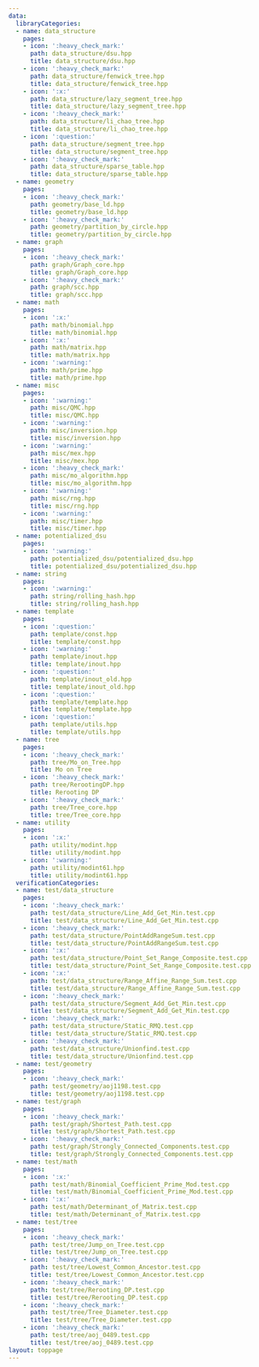 ```yaml
---
data:
  libraryCategories:
  - name: data_structure
    pages:
    - icon: ':heavy_check_mark:'
      path: data_structure/dsu.hpp
      title: data_structure/dsu.hpp
    - icon: ':heavy_check_mark:'
      path: data_structure/fenwick_tree.hpp
      title: data_structure/fenwick_tree.hpp
    - icon: ':x:'
      path: data_structure/lazy_segment_tree.hpp
      title: data_structure/lazy_segment_tree.hpp
    - icon: ':heavy_check_mark:'
      path: data_structure/li_chao_tree.hpp
      title: data_structure/li_chao_tree.hpp
    - icon: ':question:'
      path: data_structure/segment_tree.hpp
      title: data_structure/segment_tree.hpp
    - icon: ':heavy_check_mark:'
      path: data_structure/sparse_table.hpp
      title: data_structure/sparse_table.hpp
  - name: geometry
    pages:
    - icon: ':heavy_check_mark:'
      path: geometry/base_ld.hpp
      title: geometry/base_ld.hpp
    - icon: ':heavy_check_mark:'
      path: geometry/partition_by_circle.hpp
      title: geometry/partition_by_circle.hpp
  - name: graph
    pages:
    - icon: ':heavy_check_mark:'
      path: graph/Graph_core.hpp
      title: graph/Graph_core.hpp
    - icon: ':heavy_check_mark:'
      path: graph/scc.hpp
      title: graph/scc.hpp
  - name: math
    pages:
    - icon: ':x:'
      path: math/binomial.hpp
      title: math/binomial.hpp
    - icon: ':x:'
      path: math/matrix.hpp
      title: math/matrix.hpp
    - icon: ':warning:'
      path: math/prime.hpp
      title: math/prime.hpp
  - name: misc
    pages:
    - icon: ':warning:'
      path: misc/QMC.hpp
      title: misc/QMC.hpp
    - icon: ':warning:'
      path: misc/inversion.hpp
      title: misc/inversion.hpp
    - icon: ':warning:'
      path: misc/mex.hpp
      title: misc/mex.hpp
    - icon: ':heavy_check_mark:'
      path: misc/mo_algorithm.hpp
      title: misc/mo_algorithm.hpp
    - icon: ':warning:'
      path: misc/rng.hpp
      title: misc/rng.hpp
    - icon: ':warning:'
      path: misc/timer.hpp
      title: misc/timer.hpp
  - name: potentialized_dsu
    pages:
    - icon: ':warning:'
      path: potentialized_dsu/potentialized_dsu.hpp
      title: potentialized_dsu/potentialized_dsu.hpp
  - name: string
    pages:
    - icon: ':warning:'
      path: string/rolling_hash.hpp
      title: string/rolling_hash.hpp
  - name: template
    pages:
    - icon: ':question:'
      path: template/const.hpp
      title: template/const.hpp
    - icon: ':warning:'
      path: template/inout.hpp
      title: template/inout.hpp
    - icon: ':question:'
      path: template/inout_old.hpp
      title: template/inout_old.hpp
    - icon: ':question:'
      path: template/template.hpp
      title: template/template.hpp
    - icon: ':question:'
      path: template/utils.hpp
      title: template/utils.hpp
  - name: tree
    pages:
    - icon: ':heavy_check_mark:'
      path: tree/Mo_on_Tree.hpp
      title: Mo on Tree
    - icon: ':heavy_check_mark:'
      path: tree/RerootingDP.hpp
      title: Rerooting DP
    - icon: ':heavy_check_mark:'
      path: tree/Tree_core.hpp
      title: tree/Tree_core.hpp
  - name: utility
    pages:
    - icon: ':x:'
      path: utility/modint.hpp
      title: utility/modint.hpp
    - icon: ':warning:'
      path: utility/modint61.hpp
      title: utility/modint61.hpp
  verificationCategories:
  - name: test/data_structure
    pages:
    - icon: ':heavy_check_mark:'
      path: test/data_structure/Line_Add_Get_Min.test.cpp
      title: test/data_structure/Line_Add_Get_Min.test.cpp
    - icon: ':heavy_check_mark:'
      path: test/data_structure/PointAddRangeSum.test.cpp
      title: test/data_structure/PointAddRangeSum.test.cpp
    - icon: ':x:'
      path: test/data_structure/Point_Set_Range_Composite.test.cpp
      title: test/data_structure/Point_Set_Range_Composite.test.cpp
    - icon: ':x:'
      path: test/data_structure/Range_Affine_Range_Sum.test.cpp
      title: test/data_structure/Range_Affine_Range_Sum.test.cpp
    - icon: ':heavy_check_mark:'
      path: test/data_structure/Segment_Add_Get_Min.test.cpp
      title: test/data_structure/Segment_Add_Get_Min.test.cpp
    - icon: ':heavy_check_mark:'
      path: test/data_structure/Static_RMQ.test.cpp
      title: test/data_structure/Static_RMQ.test.cpp
    - icon: ':heavy_check_mark:'
      path: test/data_structure/Unionfind.test.cpp
      title: test/data_structure/Unionfind.test.cpp
  - name: test/geometry
    pages:
    - icon: ':heavy_check_mark:'
      path: test/geometry/aoj1198.test.cpp
      title: test/geometry/aoj1198.test.cpp
  - name: test/graph
    pages:
    - icon: ':heavy_check_mark:'
      path: test/graph/Shortest_Path.test.cpp
      title: test/graph/Shortest_Path.test.cpp
    - icon: ':heavy_check_mark:'
      path: test/graph/Strongly_Connected_Components.test.cpp
      title: test/graph/Strongly_Connected_Components.test.cpp
  - name: test/math
    pages:
    - icon: ':x:'
      path: test/math/Binomial_Coefficient_Prime_Mod.test.cpp
      title: test/math/Binomial_Coefficient_Prime_Mod.test.cpp
    - icon: ':x:'
      path: test/math/Determinant_of_Matrix.test.cpp
      title: test/math/Determinant_of_Matrix.test.cpp
  - name: test/tree
    pages:
    - icon: ':heavy_check_mark:'
      path: test/tree/Jump_on_Tree.test.cpp
      title: test/tree/Jump_on_Tree.test.cpp
    - icon: ':heavy_check_mark:'
      path: test/tree/Lowest_Common_Ancestor.test.cpp
      title: test/tree/Lowest_Common_Ancestor.test.cpp
    - icon: ':heavy_check_mark:'
      path: test/tree/Rerooting_DP.test.cpp
      title: test/tree/Rerooting_DP.test.cpp
    - icon: ':heavy_check_mark:'
      path: test/tree/Tree_Diameter.test.cpp
      title: test/tree/Tree_Diameter.test.cpp
    - icon: ':heavy_check_mark:'
      path: test/tree/aoj_0489.test.cpp
      title: test/tree/aoj_0489.test.cpp
layout: toppage
---
```

